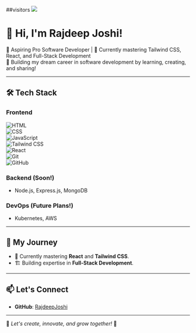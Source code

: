 ##visitors
![](https://komarev.com/ghpvc/?username=Rajdeep-Joshi-09&style=plastic&color=blue)

# 👋 Hi, I'm Rajdeep Joshi!  

🎯 Aspiring Pro Software Developer | 🌱 Currently mastering Tailwind CSS, React, and Full-Stack Development  
🚀 Building my dream career in software development by learning, creating, and sharing!  

---

## 🛠️ Tech Stack  

### Frontend  
![HTML](https://img.shields.io/badge/HTML-E34F26?style=flat-square&logo=html5&logoColor=white)  
![CSS](https://img.shields.io/badge/CSS-1572B6?style=flat-square&logo=css3&logoColor=white)  
![JavaScript](https://img.shields.io/badge/JavaScript-F7DF1E?style=flat-square&logo=javascript&logoColor=black)  
![Tailwind CSS](https://img.shields.io/badge/TailwindCSS-38B2AC?style=flat-square&logo=tailwind-css&logoColor=white)  
![React](https://img.shields.io/badge/React-61DAFB?style=flat-square&logo=react&logoColor=black)  
![Git](https://img.shields.io/badge/Git-F05032?style=flat-square&logo=git&logoColor=white)  
![GitHub](https://img.shields.io/badge/GitHub-181717?style=flat-square&logo=github&logoColor=white)  

### Backend (Soon!)  
- Node.js, Express.js, MongoDB  

### DevOps (Future Plans!)  
- Kubernetes, AWS  

---

## 🌟 My Journey  

- 📖 Currently mastering **React** and **Tailwind CSS**.  
- 🏗️ Building expertise in **Full-Stack Development**.

---

## 📫 Let's Connect  

- **GitHub**: [RajdeepJoshi](https://github.com/Rajdeep-Joshi-09) 

---

🚀 _Let's create, innovate, and grow together!_ 🚀

